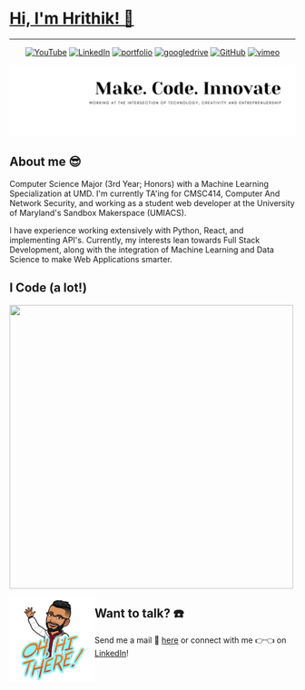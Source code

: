 # [Hi, I'm Hrithik! 👋 ](https://www.hrithikbansal.com)
---
<p align="center">
	<a href="https://www.youtube.com/user/MrHrithik7"><img src="https://img.shields.io/badge/YouTube--_.svg?color=515151&style=flat&logo=youtube" alt="YouTube"></a>
	<a href="https://www.linkedin.com/in/bansalhrithik07/"><img src="https://img.shields.io/badge/LinkedIn--_.svg?color=515151&style=flat&logo=linkedin" alt="LinkedIn"></a>
	<a href="https://hrithikbansal.com/"><img src="https://img.shields.io/badge/Portfolio--_.svg?color=515151&style=flat&logo=internet-archive" alt="portfolio"></a>
	<a href="https://github.com/lasnab/lasnab.github.io/blob/main/resume.pdf"><img src="https://img.shields.io/badge/Resume--_.svg?color=515151&style=flat&logo=google-drive" alt="googledrive"></a>
	<a href="https://github.com/lasnab"><img src="https://img.shields.io/badge/GitHub--_.svg?color=515151&style=flat&logo=github" alt="GitHub"></a>
	<a href="https://vimeo.com/bansalhrithik"><img src="https://img.shields.io/badge/Vimeo--_.svg?color=515151&style=flat&logo=vimeo" alt="vimeo"></a>
</p>

![BANNER](https://github.com/lasnab/lasnab/blob/master/img/banner.png)

## About me :sunglasses:
Computer Science Major (3rd Year; Honors) with a Machine Learning Specialization at UMD. I'm currently TA'ing for CMSC414, Computer And Network Security, and working as a student web developer at the University of Maryland's Sandbox Makerspace (UMIACS).

I have experience working extensively with Python, React, and implementing API's. Currently, my interests lean towards Full Stack Development, along with the integration of Machine Learning and Data Science to make Web Applications smarter. 

## I Code (a lot!)
<a href="https://hrithikbansal.com/"><img align="middle" width="500" height="500" src="https://wakatime.com/share/@29aea669-cbee-443c-8bd3-2fc3f761f79c/a7bb28b7-f3ab-4bae-807d-ff9be0b7e5be.png"></a>

<a href="https://hrithikbansal.com/"><img align="left" width="150" height="150" src="https://github.com/lasnab/lasnab/blob/master/img/hi.png?"></a>
## Want to talk? :phone:
Send me a mail :email: <a href="mailto:hrithikbansal70@gmail.com">here</a> or connect with me :point_right::point_left: on <a href="https://www.linkedin.com/in/bansalhrithik07/">LinkedIn</a>!
